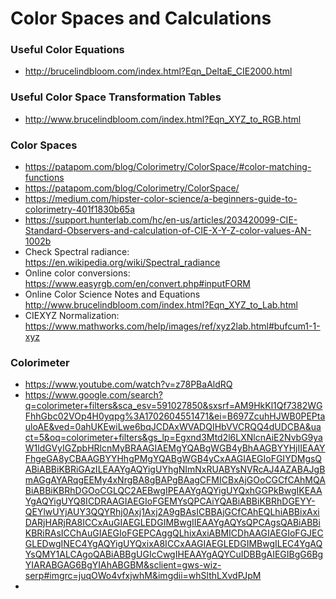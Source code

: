# Color Spaces and Calculations
### Useful Color Equations
- http://brucelindbloom.com/index.html?Eqn_DeltaE_CIE2000.html
### Useful Color Space Transformation Tables
- http://www.brucelindbloom.com/index.html?Eqn_XYZ_to_RGB.html
### Color Spaces
- https://patapom.com/blog/Colorimetry/ColorSpace/#color-matching-functions
- https://patapom.com/blog/Colorimetry/ColorSpace/
- https://medium.com/hipster-color-science/a-beginners-guide-to-colorimetry-401f1830b65a
- https://support.hunterlab.com/hc/en-us/articles/203420099-CIE-Standard-Observers-and-calculation-of-CIE-X-Y-Z-color-values-AN-1002b
- Check Spectral radiance: https://en.wikipedia.org/wiki/Spectral_radiance
- Online color conversions: https://www.easyrgb.com/en/convert.php#inputFORM
- Online Color Science Notes and Equations http://www.brucelindbloom.com/index.html?Eqn_XYZ_to_Lab.html
- CIEXYZ Normalization: https://www.mathworks.com/help/images/ref/xyz2lab.html#bufcum1-1-xyz
### Colorimeter
- https://www.youtube.com/watch?v=z78PBaAldRQ
- https://www.google.com/search?q=colorimeter+filters&sca_esv=591027850&sxsrf=AM9HkKl1Qf7382WGFhhGbc02VOp4H0yqpg%3A1702604551471&ei=B697ZcuhHJWB0PEPtauloAE&ved=0ahUKEwiLwe6bqJCDAxWVADQIHbVVCRQQ4dUDCBA&uact=5&oq=colorimeter+filters&gs_lp=Egxnd3Mtd2l6LXNlcnAiE2NvbG9yaW1ldGVyIGZpbHRlcnMyBRAAGIAEMgYQABgWGB4yBhAAGBYYHjIIEAAYFhgeGA8yCBAAGBYYHhgPMgYQABgWGB4yCxAAGIAEGIoFGIYDMgsQABiABBiKBRiGAzILEAAYgAQYigUYhgNImNxRUABYsNVRcAJ4AZABAJgBmAGgAYARqgEEMy4xNrgBA8gBAPgBAagCFMICBxAjGOoCGCfCAhMQABiABBiKBRhDGOoCGLQC2AEBwgIPEAAYgAQYigUYQxhGGPkBwgIKEAAYgAQYigUYQ8ICDRAAGIAEGIoFGEMYsQPCAiYQABiABBiKBRhDGEYY-QEYlwUYjAUY3QQYRhj0Axj1Axj2A9gBAsICBBAjGCfCAhEQLhiABBixAxiDARjHARjRA8ICCxAuGIAEGLEDGIMBwgIIEAAYgAQYsQPCAgsQABiABBiKBRiRAsICChAuGIAEGIoFGEPCAggQLhixAxiABMICDhAAGIAEGIoFGJECGLEDwgINEC4YgAQYigUYQxixA8ICCxAAGIAEGLEDGIMBwgILEC4YgAQYsQMY1ALCAgoQABiABBgUGIcCwgIHEAAYgAQYCuIDBBgAIEGIBgG6BgYIARABGAG6BgYIAhABGBM&sclient=gws-wiz-serp#imgrc=juqOWo4vfxjwhM&imgdii=whSlthLXvdPJpM
- 

